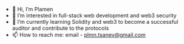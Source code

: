 - 👋 Hi, I’m Plamen 
- 👀 I’m interested in full-stack web development and web3 security
- 🌱 I’m currently learning Solidity and web3 to become a successful auditor and contribute to the protocols
- 📫 How to reach me: email - plmn.tsanev@gmail.com

